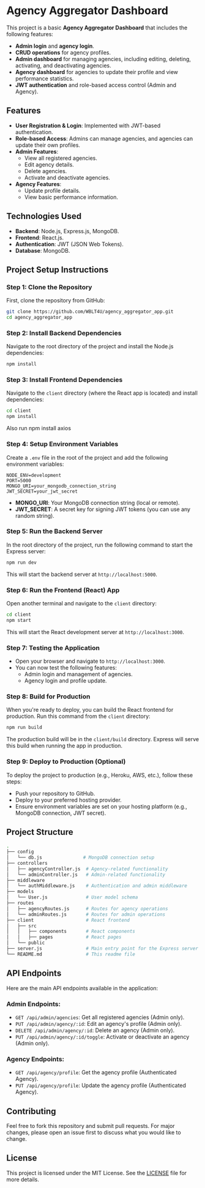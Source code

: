 
# Agency Aggregator Dashboard

This project is a basic **Agency Aggregator Dashboard** that includes the following features:
- **Admin login** and **agency login**.
- **CRUD operations** for agency profiles.
- **Admin dashboard** for managing agencies, including editing, deleting, activating, and deactivating agencies.
- **Agency dashboard** for agencies to update their profile and view performance statistics.
- **JWT authentication** and role-based access control (Admin and Agency).

## Features
- **User Registration & Login**: Implemented with JWT-based authentication.
- **Role-based Access**: Admins can manage agencies, and agencies can update their own profiles.
- **Admin Features**:
  - View all registered agencies.
  - Edit agency details.
  - Delete agencies.
  - Activate and deactivate agencies.
- **Agency Features**:
  - Update profile details.
  - View basic performance information.

## Technologies Used
- **Backend**: Node.js, Express.js, MongoDB.
- **Frontend**: React.js.
- **Authentication**: JWT (JSON Web Tokens).
- **Database**: MongoDB.

## Project Setup Instructions

### Step 1: Clone the Repository

First, clone the repository from GitHub:

```bash
git clone https://github.com/WBLT4U/agency_aggregator_app.git
cd agency_aggregator_app
```

### Step 2: Install Backend Dependencies

Navigate to the root directory of the project and install the Node.js dependencies:

```bash
npm install
```

### Step 3: Install Frontend Dependencies

Navigate to the `client` directory (where the React app is located) and install dependencies:

```bash
cd client
npm install
```
Also run
npm install axios

### Step 4: Setup Environment Variables

Create a `.env` file in the root of the project and add the following environment variables:

```
NODE_ENV=development
PORT=5000
MONGO_URI=your_mongodb_connection_string
JWT_SECRET=your_jwt_secret
```

- **MONGO_URI**: Your MongoDB connection string (local or remote).
- **JWT_SECRET**: A secret key for signing JWT tokens (you can use any random string).

### Step 5: Run the Backend Server

In the root directory of the project, run the following command to start the Express server:

```bash
npm run dev
```

This will start the backend server at `http://localhost:5000`.

### Step 6: Run the Frontend (React) App

Open another terminal and navigate to the `client` directory:

```bash
cd client
npm start
```

This will start the React development server at `http://localhost:3000`.

### Step 7: Testing the Application

- Open your browser and navigate to `http://localhost:3000`.
- You can now test the following features:
  - Admin login and management of agencies.
  - Agency login and profile update.

### Step 8: Build for Production

When you're ready to deploy, you can build the React frontend for production. Run this command from the `client` directory:

```bash
npm run build
```

The production build will be in the `client/build` directory. Express will serve this build when running the app in production.

### Step 9: Deploy to Production (Optional)

To deploy the project to production (e.g., Heroku, AWS, etc.), follow these steps:
- Push your repository to GitHub.
- Deploy to your preferred hosting provider.
- Ensure environment variables are set on your hosting platform (e.g., MongoDB connection, JWT secret).

## Project Structure

```bash
.
├── config
│   └── db.js               # MongoDB connection setup
├── controllers
│   ├── agencyController.js  # Agency-related functionality
│   └── adminController.js   # Admin-related functionality
├── middleware
│   └── authMiddleware.js    # Authentication and admin middleware
├── models
│   └── User.js              # User model schema
├── routes
│   ├── agencyRoutes.js      # Routes for agency operations
│   └── adminRoutes.js       # Routes for admin operations
├── client                   # React frontend
│   ├── src
│   │   ├── components       # React components
│   │   ├── pages            # React pages
│   └── public
├── server.js                # Main entry point for the Express server
└── README.md                # This readme file
```

## API Endpoints

Here are the main API endpoints available in the application:

### Admin Endpoints:
- `GET /api/admin/agencies`: Get all registered agencies (Admin only).
- `PUT /api/admin/agency/:id`: Edit an agency's profile (Admin only).
- `DELETE /api/admin/agency/:id`: Delete an agency (Admin only).
- `PUT /api/admin/agency/:id/toggle`: Activate or deactivate an agency (Admin only).

### Agency Endpoints:
- `GET /api/agency/profile`: Get the agency profile (Authenticated Agency).
- `PUT /api/agency/profile`: Update the agency profile (Authenticated Agency).

## Contributing

Feel free to fork this repository and submit pull requests. For major changes, please open an issue first to discuss what you would like to change.

## License

This project is licensed under the MIT License. See the [LICENSE](LICENSE) file for more details.
